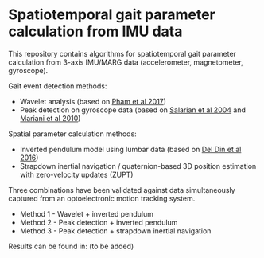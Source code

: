 # Spatiotemporal gait parameter calculation from IMU data

This repository contains algorithms for spatiotemporal gait parameter calculation from 3-axis IMU/MARG data (accelerometer, magnetometer, gyroscope).

Gait event detection methods:
- Wavelet analysis (based on [Pham et al 2017](https://doi.org/10.3389%2Ffneur.2017.00457))
- Peak detection on gyroscope data (based on [Salarian et al 2004](https://doi.org/10.1109/tbme.2004.827933) and [Mariani et al 2010](https://doi.org/10.1016/j.jbiomech.2010.07.003))

Spatial parameter calculation methods:
- Inverted pendulum model using lumbar data (based on [Del Din et al 2016](https://doi.org/10.1109/jbhi.2015.2419317))
- Strapdown inertial navigation / quaternion-based 3D position estimation with zero-velocity updates (ZUPT)

Three combinations have been validated against data simultaneously captured from an optoelectronic motion tracking system.
- Method 1 - Wavelet + inverted pendulum
- Method 2 - Peak detection + inverted pendulum
- Method 3 - Peak detection + strapdown inertial navigation

Results can be found in: (to be added)